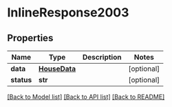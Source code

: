 # InlineResponse2003

## Properties
Name | Type | Description | Notes
------------ | ------------- | ------------- | -------------
**data** | [**HouseData**](HouseData.md) |  | [optional] 
**status** | **str** |  | [optional] 

[[Back to Model list]](../README.md#documentation-for-models) [[Back to API list]](../README.md#documentation-for-api-endpoints) [[Back to README]](../README.md)


